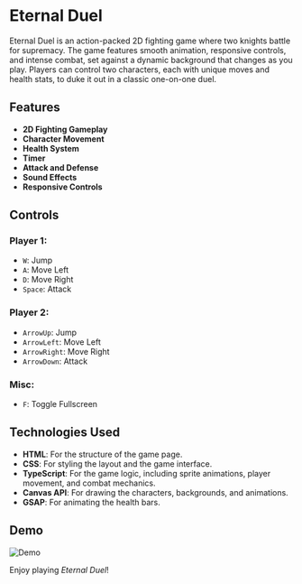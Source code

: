 # Eternal Duel

Eternal Duel is an action-packed 2D fighting game where two knights battle for supremacy. The game features smooth animation, responsive controls, and intense combat, set against a dynamic background that changes as you play. Players can control two characters, each with unique moves and health stats, to duke it out in a classic one-on-one duel.

## Features

- **2D Fighting Gameplay**
- **Character Movement**
- **Health System**
- **Timer**
- **Attack and Defense**
- **Sound Effects**
- **Responsive Controls**

## Controls

### Player 1:

- `W`: Jump
- `A`: Move Left
- `D`: Move Right
- `Space`: Attack

### Player 2:

- `ArrowUp`: Jump
- `ArrowLeft`: Move Left
- `ArrowRight`: Move Right
- `ArrowDown`: Attack

### Misc:

- `F`: Toggle Fullscreen

## Technologies Used

- **HTML**: For the structure of the game page.
- **CSS**: For styling the layout and the game interface.
- **TypeScript**: For the game logic, including sprite animations, player movement, and combat mechanics.
- **Canvas API**: For drawing the characters, backgrounds, and animations.
- **GSAP**: For animating the health bars.

## Demo

![Demo](https://cloud-i0d03web7-hack-club-bot.vercel.app/0screenshot_2024-11-26_at_18.51.59.png)

Enjoy playing _Eternal Duel_!
